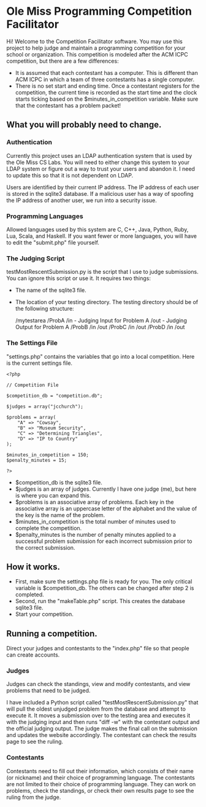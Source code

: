 # Ole Miss Programming Competition Facilitator

Hi! Welcome to the Competition Facilitator software. You may use this project to help judge and maintain a programming competition for your school or organization. This competition is modeled after the ACM ICPC competition, but there are a few differences:

- It is assumed that each contestant has a computer. This is different than ACM ICPC in which a team of three contestants has a single computer.
- There is no set start and ending time. Once a contestant registers for the competition, the current time is recorded as the start time and the clock starts ticking based on the $minutes_in_competition variable. Make sure that the contestant has a problem packet!

## What you will probably need to change.

### Authentication

Currently this project uses an LDAP authentication system that is used by the Ole Miss CS Labs. You will need to either change this system to your LDAP system or figure out a way to trust your users and abandon it. I need to update this so that it is not dependent on LDAP.

Users are identified by their current IP address. The IP address of each user is stored in the sqlite3 database. If a malicious user has a way of spoofing the IP address of another user, we run into a security issue.

### Programming Languages

Allowed languages used by this system are C, C++, Java, Python, Ruby, Lua, Scala, and Haskell. If you want fewer or more languages, you will have to edit the "submit.php" file yourself.

### The Judging Script

testMostRescentSubmission.py is the script that I use to judge submissions. You can ignore this script or use it. It requires two things:

- The name of the sqlite3 file.
- The location of your testing directory. The testing directory should be of the following structure:

    /mytestarea
        /ProbA
            /in - Judging Input for Problem A
            /out - Judging Output for Problem A
        /ProbB
            /in
            /out
        /ProbC
            /in
            /out
        /ProbD
            /in
            /out

### The Settings File

"settings.php" contains the variables that go into a local competition. Here is the current settings file.

    <?php

    // Competition File

    $competition_db = "competition.db";

    $judges = array("jcchurch");

    $problems = array(
        "A" => "Cowsay",
        "B" => "Museum Security",
        "C" => "Determining Triangles",
        "D" => "IP to Country"
    );

    $minutes_in_competition = 150;
    $penalty_minutes = 15;

    ?>

- $competition_db is the sqlite3 file.
- $judges is an array of judges. Currently I have one judge (me), but here is where you can expand this.
- $problems is an associative array of problems. Each key in the associative array is an uppercase letter of the alphabet and the value of the key is the name of the problem.
- $minutes_in_competition is the total number of minutes used to complete the competition.
- $penalty_minutes is the number of penalty minutes applied to a successful problem submission for each incorrect submission prior to the correct submission.

## How it works.

- First, make sure the settings.php file is ready for you. The only critical variable is $competition_db. The others can be changed after step 2 is completed.
- Second, run the "makeTable.php" script. This creates the database sqlite3 file.
- Start your competition.

## Running a competition.

Direct your judges and contestants to the "index.php" file so that people can create accounts.

### Judges

Judges can check the standings, view and modify contestants, and view problems that need to be judged.

I have included a Python script called "testMostRescentSubmission.py" that will pull the oldest unjudged problem from the database and attempt to execute it. It moves a submission over to the testing area and executes it with the judging input and then runs "diff -w" with the contestant output and the official judging output. The judge makes the final call on the submission and updates the website accordingly. The contestant can check the results page to see the ruling.

### Contestants

Contestants need to fill out their information, which consists of their name (or nickname) and their choice of programming language. The contestants are not limited to their choice of programming language. They can work on problems, check the standings, or check their own results page to see the ruling from the judge.
